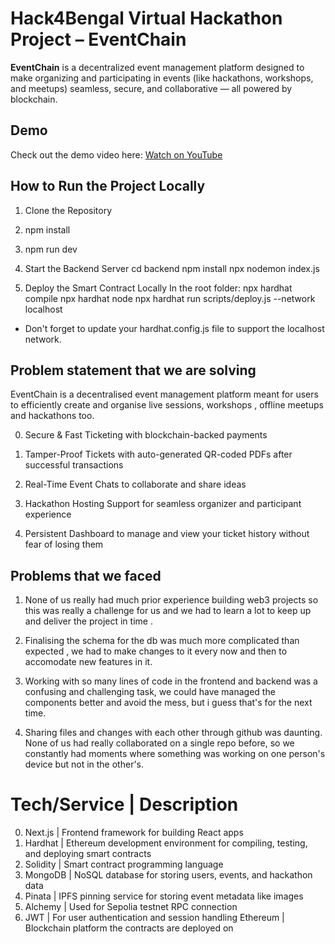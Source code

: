 
#  Hack4Bengal Virtual Hackathon Project – **EventChain**

**EventChain** is a decentralized event management platform designed to make organizing and participating in events (like hackathons, workshops, and meetups) seamless, secure, and collaborative — all powered by blockchain.

## Demo
Check out the demo video here: [Watch on YouTube](https://www.youtube.com/watch?v=2a-8n70l-2k)

## How to Run the Project Locally

1. Clone the Repository
2. npm install
3. npm run dev
4. Start the Backend Server
cd backend
npm install
npx nodemon index.js

5. Deploy the Smart Contract Locally
In the root folder:
npx hardhat compile
npx hardhat node
npx hardhat run scripts/deploy.js --network localhost
* Don't forget to update your hardhat.config.js file to support the localhost network.


## Problem statement that we are solving 

EventChain is a decentralised event management platform meant for users to efficiently create and organise live sessions, workshops , offline meetups and hackathons too.

0. Secure & Fast Ticketing with blockchain-backed payments

1. Tamper-Proof Tickets with auto-generated QR-coded PDFs after successful transactions

2. Real-Time Event Chats to collaborate and share ideas

3. Hackathon Hosting Support for seamless organizer and participant experience

4. Persistent Dashboard to manage and view your ticket history without fear of losing them

## Problems that we faced

1. None of us really had much prior experience building web3 projects so this was really a challenge for us and we had to learn a lot to keep up and deliver the project in time .

2. Finalising the schema for the db was much more complicated than expected , we had to make changes to it every now and then to accomodate new features in it.

3. Working with so many lines of code in the frontend and backend was a confusing and challenging task, we could have managed the components better and avoid the mess, but i guess that's for the next time.

4. Sharing files and changes with each other through github was daunting. None of us had really collaborated on a single repo before, so we constantly had moments where something was working on one person's device but not in the other's.



# Tech/Service | Description
0. Next.js | Frontend framework for building React apps
1. Hardhat | Ethereum development environment for compiling, testing, and deploying smart contracts
2. Solidity | Smart contract programming language
3. MongoDB | NoSQL database for storing users, events, and hackathon data
4. Pinata | IPFS pinning service for storing event metadata like images
5. Alchemy | Used for Sepolia testnet RPC connection
6. JWT | For user authentication and session handling
Ethereum | Blockchain platform the contracts are deployed on
